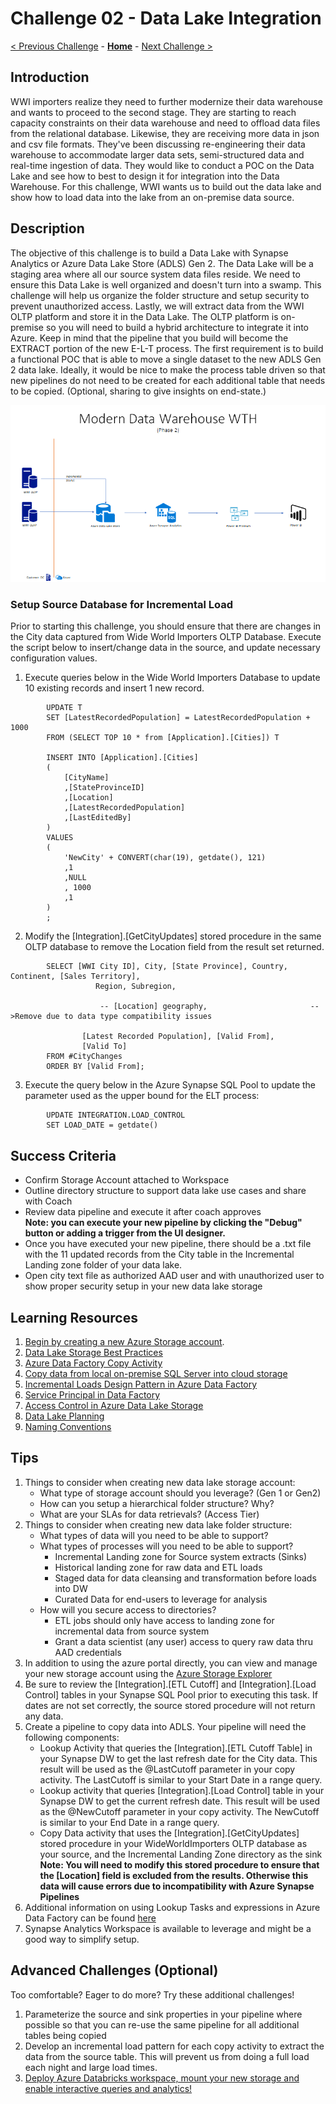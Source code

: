 # Challenge 02 - Data Lake Integration

[< Previous Challenge](./Challenge-01.md) - **[Home](../README.md)** - [Next Challenge >](./Challenge-03.md)

## Introduction

WWI importers realize they need to further modernize their data warehouse and wants to proceed to the second stage.  They are starting to reach capacity constraints on their data warehouse and need to offload data files from the relational database.  Likewise, they are receiving more data in json and csv file formats.  They've been discussing re-engineering their data warehouse to accommodate larger data sets, semi-structured data and real-time ingestion of data.  They would like to conduct a POC on the Data Lake and see how to best to design it for integration into the Data Warehouse.  For this challenge, WWI wants us to build out the data lake and show how to load data into the lake from an on-premise data source. 

## Description

The objective of this challenge is to build a Data Lake with Synapse Analytics or Azure Data Lake Store (ADLS) Gen 2.  The Data Lake will be a staging area where all our source system data files reside. We need to ensure this Data Lake is well organized and doesn't turn into a swamp. This challenge will help us organize the folder structure and setup security to prevent unauthorized access.  Lastly, we will extract data from the WWI OLTP platform and store it in the Data Lake.  The OLTP platform is on-premise so you will need to build a hybrid architecture to integrate it into Azure.  Keep in mind that the pipeline that you build will become the EXTRACT portion of the new E-L-T process. The first requirement is to build a functional POC that is able to move a single dataset to the new ADLS Gen 2 data lake. Ideally, it would be nice to make the process table driven so that new pipelines do not need to be created for each additional table that needs to be copied. (Optional, sharing to give insights on end-state.)

![The Solution diagram is described in the text following this diagram.](../Coach/images/Challenge2.png)

### Setup Source Database for Incremental Load
Prior to starting this challenge, you should ensure that there are changes in the City data captured from Wide World Importers OLTP Database.  Execute the script below to insert/change data in the source, and update necessary configuration values.

1. Execute queries below in the Wide World Importers Database to update 10 existing records and insert 1 new record. 

```
        UPDATE T
        SET [LatestRecordedPopulation] = LatestRecordedPopulation + 1000
        FROM (SELECT TOP 10 * from [Application].[Cities]) T

        INSERT INTO [Application].[Cities]
	    (
            [CityName]
            ,[StateProvinceID]
            ,[Location]
            ,[LatestRecordedPopulation]
            ,[LastEditedBy]
	    )
        VALUES
        (
		    'NewCity' + CONVERT(char(19), getdate(), 121)
            ,1
            ,NULL
            , 1000
            ,1
	    )
        ;
```


2. Modify the [Integration].[GetCityUpdates] stored procedure in the same OLTP database to remove the Location field from the result set returned.  

```
        SELECT [WWI City ID], City, [State Province], Country, Continent, [Sales Territory],
                   Region, Subregion,

		            -- [Location] geography,                       -->Remove due to data type compatibility issues

		        [Latest Recorded Population], [Valid From],
                [Valid To]
        FROM #CityChanges
        ORDER BY [Valid From];
```

3. Execute the query below in the Azure Synapse SQL Pool to update the parameter used as the upper bound for the ELT process:

```
        UPDATE INTEGRATION.LOAD_CONTROL
        SET LOAD_DATE = getdate()
```

## Success Criteria

- Confirm Storage Account attached to Workspace
- Outline directory structure to support data lake use cases and share with Coach
- Review data pipeline and execute it after coach approves
    <br>**Note: you can execute your new pipeline by clicking the "Debug" button or adding a trigger from the UI designer.**
- Once you have executed your new pipeline, there should be a .txt file with the 11 updated records from the City table in the Incremental Landing zone folder of your data lake.
- Open city text file as authorized AAD user and with unauthorized user to show proper security setup in your new data lake storage

## Learning Resources

1. [Begin by creating a new Azure Storage account](https://docs.microsoft.com/en-us/azure/storage/common/storage-account-create?toc=%2Fazure%2Fstorage%2Fblobs%2Ftoc.json&tabs=azure-portal).
1. [Data Lake Storage Best Practices](https://docs.microsoft.com/en-us/azure/storage/blobs/data-lake-storage-best-practices)
1. [Azure Data Factory Copy Activity](https://docs.microsoft.com/en-us/azure/data-factory/copy-activity-overview)
1. [Copy data from local on-premise SQL Server into cloud storage](https://docs.microsoft.com/en-us/azure/data-factory/tutorial-hybrid-copy-portal)
1. [Incremental Loads Design Pattern in Azure Data Factory](https://docs.microsoft.com/en-us/azure/data-factory/tutorial-incremental-copy-multiple-tables-portal)
1. [Service Principal in Data Factory](https://docs.microsoft.com/en-us/azure/data-factory/data-factory-service-identity)
1. [Access Control in Azure Data Lake Storage](https://docs.microsoft.com/en-us/azure/storage/blobs/data-lake-storage-access-control)
1. [Data Lake Planning](https://www.sqlchick.com/entries/2016/7/31/data-lake-use-cases-and-planning)
1. [Naming Conventions](https://www.sqlchick.com/entries/2019/1/20/faqs-about-organizing-a-data-lake)

## Tips

1. Things to consider when creating new data lake storage account:
    - What type of storage account should you leverage? (Gen 1 or Gen2)
    - How can you setup a hierarchical folder structure? Why?
    - What are your SLAs for data retrievals?  (Access Tier)
1. Things to consider when creating new data lake folder structure:
    - What types of data will you need to be able to support?
    - What types of processes will you need to be able to support?
        - Incremental Landing zone for Source system extracts (Sinks)
        - Historical landing zone for raw data and ETL loads
        - Staged data for data cleansing and transformation before loads into DW
        - Curated Data for end-users to leverage for analysis
    - How will you secure access to directories?
        - ETL jobs should only have access to landing zone for incremental data from source system
        - Grant a data scientist (any user) access to query raw data thru AAD credentials
1. In addition to using the azure portal directly, you can view and manage your new storage account using the [Azure Storage Explorer](https://azure.microsoft.com/en-us/features/storage-explorer/) 
1. Be sure to review the [Integration].[ETL Cutoff] and [Integration].[Load Control] tables in your Synapse SQL Pool prior to executing this task.  If dates are not set correctly, the source stored procedure will not return any data.
1. Create a pipeline to copy data into ADLS.  Your pipeline will need the following components:
    - Lookup Activity that queries the [Integration].[ETL Cutoff Table] in your Synapse DW to get the last refresh date for the City data. This result will be used as the @LastCutoff parameter in your copy activity.  The LastCutoff is similar to your Start Date in a range query.
    - Lookup activity that queries [Integration].[Load Control] table in your Synapse DW to get the current refresh date. This result will be used as the @NewCutoff parameter in your copy activity. The NewCutoff is similar to your End Date in a range query.
    - Copy Data activity that uses the [Integration].[GetCityUpdates] stored procedure in your WideWorldImporters OLTP database as your source, and the Incremental Landing Zone directory as the sink 
    <br>**Note: You will need to modify this stored procedure to ensure that the [Location] field is excluded from the results.  Otherwise this data will cause errors due to incompatibility with Azure Synapse Pipelines**
1. Additional information on using Lookup Tasks and expressions in Azure Data Factory can be found [here](https://www.cathrinewilhelmsen.net/2019/12/23/lookups-azure-data-factory/)
1. Synapse Analytics Workspace is available to leverage and might be a good way to simplify setup.

## Advanced Challenges (Optional)

Too comfortable?  Eager to do more?  Try these additional challenges!

1. Parameterize the source and sink properties in your pipeline where possible so that you can re-use the same pipeline for all additional tables being copied
1. Develop an incremental load pattern for each copy activity to extract the data from the source table.  This will prevent us from doing a full load each night and large load times.
1. [Deploy Azure Databricks workspace, mount your new storage and enable interactive queries and analytics!](https://docs.microsoft.com/en-us/azure/azure-databricks/databricks-extract-load-sql-data-warehouse?toc=/azure/databricks/toc.json&bc=/azure/databricks/breadcrumb/toc.json)
